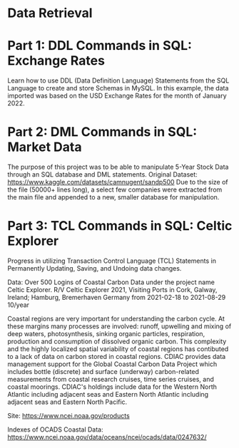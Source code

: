 # Data Retrieval

# Part 1: DDL Commands in SQL: Exchange Rates
Learn how to use DDL (Data Definition Language) Statements from the SQL Language to create and store Schemas in MySQL.  In this example, the data imported was based on the USD Exchange Rates for the month of January 2022. 

# Part 2: DML Commands in SQL: Market Data
The purpose of this project was to be able to manipulate 5-Year Stock Data through an SQL database and DML statements.
Original Dataset: https://www.kaggle.com/datasets/camnugent/sandp500 Due to the size of the file (50000+ lines long), a select few companies were extracted from the main file and appended to a new, smaller database for manipulation.

# Part 3: TCL Commands in SQL: Celtic Explorer
Progress in utilizing Transaction Control Language (TCL) Statements in Permanently Updating, Saving, and Undoing data changes.

Data:
Over 500 Logins of Coastal Carbon Data under the project name Celtic Explorer. R/V Celtic Explorer 2021, Visiting Ports in Cork, Galway, Ireland; Hamburg, Bremerhaven Germany from 2021-02-18 to 2021-08-29 10/year

Coastal regions are very important for understanding the carbon cycle. At these margins many processes are involved: runoff, upwelling and mixing of deep waters, photosynthesis, sinking organic particles, respiration, production and consumption of dissolved organic carbon. This complexity and the highly localized spatial variability of coastal regions has contibuted to a lack of data on carbon stored in coastal regions. CDIAC provides data management support for the Global Coastal Carbon Data Project which includes bottle (discrete) and surface (underway) carbon-related measurements from coastal research cruises, time series cruises, and coastal moorings. CDIAC's holdings include data for the Western North Atlantic including adjacent seas and Eastern North Atlantic including adjacent seas and Eastern North Pacific.

Site: https://www.ncei.noaa.gov/products

Indexes of OCADS Coastal Data: https://www.ncei.noaa.gov/data/oceans/ncei/ocads/data/0247632/
